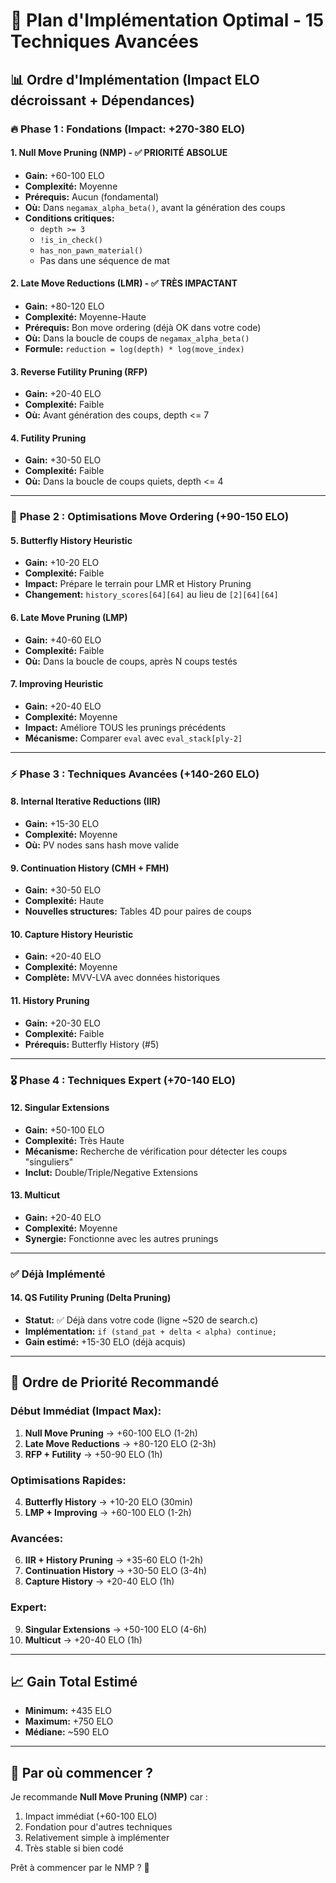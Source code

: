 # 🎯 Plan d'Implémentation Optimal - 15 Techniques Avancées

## 📊 Ordre d'Implémentation (Impact ELO décroissant + Dépendances)

### 🔥 **Phase 1 : Fondations (Impact: +270-380 ELO)**

#### **1. Null Move Pruning (NMP)** - ✅ PRIORITÉ ABSOLUE

- **Gain:** +60-100 ELO
- **Complexité:** Moyenne
- **Prérequis:** Aucun (fondamental)
- **Où:** Dans `negamax_alpha_beta()`, avant la génération des coups
- **Conditions critiques:**
  - `depth >= 3`
  - `!is_in_check()`
  - `has_non_pawn_material()`
  - Pas dans une séquence de mat

#### **2. Late Move Reductions (LMR)** - ✅ TRÈS IMPACTANT

- **Gain:** +80-120 ELO
- **Complexité:** Moyenne-Haute
- **Prérequis:** Bon move ordering (déjà OK dans votre code)
- **Où:** Dans la boucle de coups de `negamax_alpha_beta()`
- **Formule:** `reduction = log(depth) * log(move_index)`

#### **3. Reverse Futility Pruning (RFP)**

- **Gain:** +20-40 ELO
- **Complexité:** Faible
- **Où:** Avant génération des coups, depth <= 7

#### **4. Futility Pruning**

- **Gain:** +30-50 ELO
- **Complexité:** Faible
- **Où:** Dans la boucle de coups quiets, depth <= 4

---

### 🚀 **Phase 2 : Optimisations Move Ordering (+90-150 ELO)**

#### **5. Butterfly History Heuristic**

- **Gain:** +10-20 ELO
- **Complexité:** Faible
- **Impact:** Prépare le terrain pour LMR et History Pruning
- **Changement:** `history_scores[64][64]` au lieu de `[2][64][64]`

#### **6. Late Move Pruning (LMP)**

- **Gain:** +40-60 ELO
- **Complexité:** Faible
- **Où:** Dans la boucle de coups, après N coups testés

#### **7. Improving Heuristic**

- **Gain:** +20-40 ELO
- **Complexité:** Moyenne
- **Impact:** Améliore TOUS les prunings précédents
- **Mécanisme:** Comparer `eval` avec `eval_stack[ply-2]`

---

### ⚡ **Phase 3 : Techniques Avancées (+140-260 ELO)**

#### **8. Internal Iterative Reductions (IIR)**

- **Gain:** +15-30 ELO
- **Complexité:** Moyenne
- **Où:** PV nodes sans hash move valide

#### **9. Continuation History (CMH + FMH)**

- **Gain:** +30-50 ELO
- **Complexité:** Haute
- **Nouvelles structures:** Tables 4D pour paires de coups

#### **10. Capture History Heuristic**

- **Gain:** +20-40 ELO
- **Complexité:** Moyenne
- **Complète:** MVV-LVA avec données historiques

#### **11. History Pruning**

- **Gain:** +20-30 ELO
- **Complexité:** Faible
- **Prérequis:** Butterfly History (#5)

---

### 🎖️ **Phase 4 : Techniques Expert (+70-140 ELO)**

#### **12. Singular Extensions**

- **Gain:** +50-100 ELO
- **Complexité:** Très Haute
- **Mécanisme:** Recherche de vérification pour détecter les coups "singuliers"
- **Inclut:** Double/Triple/Negative Extensions

#### **13. Multicut**

- **Gain:** +20-40 ELO
- **Complexité:** Moyenne
- **Synergie:** Fonctionne avec les autres prunings

---

### ✅ **Déjà Implémenté**

#### **14. QS Futility Pruning (Delta Pruning)**

- **Statut:** ✅ Déjà dans votre code (ligne ~520 de search.c)
- **Implémentation:** `if (stand_pat + delta < alpha) continue;`
- **Gain estimé:** +15-30 ELO (déjà acquis)

---

## 🎯 **Ordre de Priorité Recommandé**

### Début Immédiat (Impact Max):

1. **Null Move Pruning** → +60-100 ELO (1-2h)
2. **Late Move Reductions** → +80-120 ELO (2-3h)
3. **RFP + Futility** → +50-90 ELO (1h)

### Optimisations Rapides:

4. **Butterfly History** → +10-20 ELO (30min)
5. **LMP + Improving** → +60-100 ELO (1-2h)

### Avancées:

6. **IIR + History Pruning** → +35-60 ELO (1-2h)
7. **Continuation History** → +30-50 ELO (3-4h)
8. **Capture History** → +20-40 ELO (1h)

### Expert:

9. **Singular Extensions** → +50-100 ELO (4-6h)
10. **Multicut** → +20-40 ELO (1h)

---

## 📈 **Gain Total Estimé**

- **Minimum:** +435 ELO
- **Maximum:** +750 ELO
- **Médiane:** ~590 ELO

---

## 🚦 **Par où commencer ?**

Je recommande **Null Move Pruning (NMP)** car :

1. Impact immédiat (+60-100 ELO)
2. Fondation pour d'autres techniques
3. Relativement simple à implémenter
4. Très stable si bien codé

Prêt à commencer par le NMP ? 🚀
